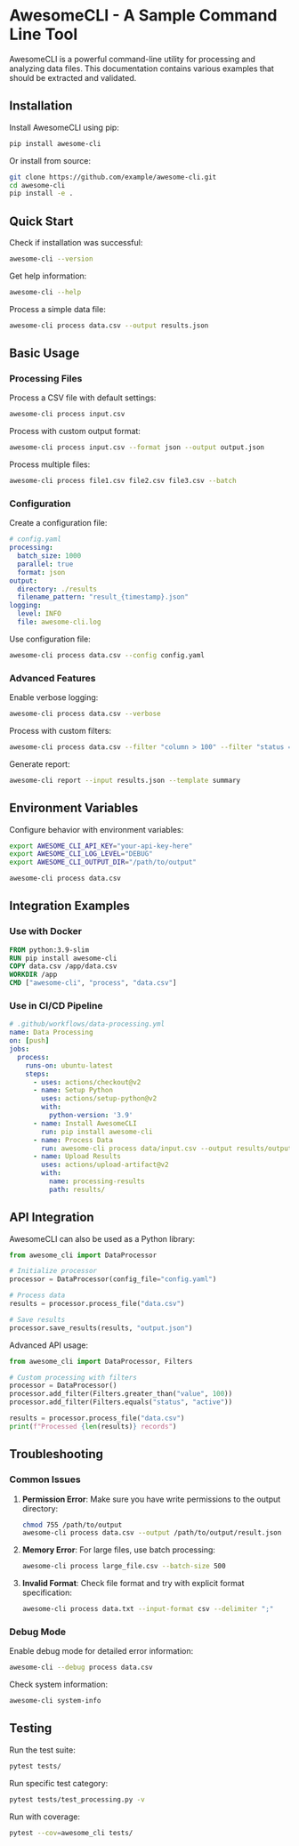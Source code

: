 # AwesomeCLI - A Sample Command Line Tool

AwesomeCLI is a powerful command-line utility for processing and analyzing data files. This documentation contains various examples that should be extracted and validated.

## Installation

Install AwesomeCLI using pip:

```bash
pip install awesome-cli
```

Or install from source:

```bash
git clone https://github.com/example/awesome-cli.git
cd awesome-cli
pip install -e .
```

## Quick Start

Check if installation was successful:

```bash
awesome-cli --version
```

Get help information:

```bash
awesome-cli --help
```

Process a simple data file:

```bash
awesome-cli process data.csv --output results.json
```

## Basic Usage

### Processing Files

Process a CSV file with default settings:

```bash
awesome-cli process input.csv
```

Process with custom output format:

```bash
awesome-cli process input.csv --format json --output output.json
```

Process multiple files:

```bash
awesome-cli process file1.csv file2.csv file3.csv --batch
```

### Configuration

Create a configuration file:

```yaml
# config.yaml
processing:
  batch_size: 1000
  parallel: true
  format: json
output:
  directory: ./results
  filename_pattern: "result_{timestamp}.json"
logging:
  level: INFO
  file: awesome-cli.log
```

Use configuration file:

```bash
awesome-cli process data.csv --config config.yaml
```

### Advanced Features

Enable verbose logging:

```bash
awesome-cli process data.csv --verbose
```

Process with custom filters:

```bash
awesome-cli process data.csv --filter "column > 100" --filter "status == 'active'"
```

Generate report:

```bash
awesome-cli report --input results.json --template summary
```

## Environment Variables

Configure behavior with environment variables:

```bash
export AWESOME_CLI_API_KEY="your-api-key-here"
export AWESOME_CLI_LOG_LEVEL="DEBUG"
export AWESOME_CLI_OUTPUT_DIR="/path/to/output"

awesome-cli process data.csv
```

## Integration Examples

### Use with Docker

```dockerfile
FROM python:3.9-slim
RUN pip install awesome-cli
COPY data.csv /app/data.csv
WORKDIR /app
CMD ["awesome-cli", "process", "data.csv"]
```

### Use in CI/CD Pipeline

```yaml
# .github/workflows/data-processing.yml
name: Data Processing
on: [push]
jobs:
  process:
    runs-on: ubuntu-latest
    steps:
      - uses: actions/checkout@v2
      - name: Setup Python
        uses: actions/setup-python@v2
        with:
          python-version: '3.9'
      - name: Install AwesomeCLI
        run: pip install awesome-cli
      - name: Process Data
        run: awesome-cli process data/input.csv --output results/output.json
      - name: Upload Results
        uses: actions/upload-artifact@v2
        with:
          name: processing-results
          path: results/
```

## API Integration

AwesomeCLI can also be used as a Python library:

```python
from awesome_cli import DataProcessor

# Initialize processor
processor = DataProcessor(config_file="config.yaml")

# Process data
results = processor.process_file("data.csv")

# Save results
processor.save_results(results, "output.json")
```

Advanced API usage:

```python
from awesome_cli import DataProcessor, Filters

# Custom processing with filters
processor = DataProcessor()
processor.add_filter(Filters.greater_than("value", 100))
processor.add_filter(Filters.equals("status", "active"))

results = processor.process_file("data.csv")
print(f"Processed {len(results)} records")
```

## Troubleshooting

### Common Issues

1. **Permission Error**: Make sure you have write permissions to the output directory:

   ```bash
   chmod 755 /path/to/output
   awesome-cli process data.csv --output /path/to/output/result.json
   ```

2. **Memory Error**: For large files, use batch processing:

   ```bash
   awesome-cli process large_file.csv --batch-size 500
   ```

3. **Invalid Format**: Check file format and try with explicit format specification:

   ```bash
   awesome-cli process data.txt --input-format csv --delimiter ";"
   ```

### Debug Mode

Enable debug mode for detailed error information:

```bash
awesome-cli --debug process data.csv
```

Check system information:

```bash
awesome-cli system-info
```

## Testing

Run the test suite:

```bash
pytest tests/
```

Run specific test category:

```bash
pytest tests/test_processing.py -v
```

Run with coverage:

```bash
pytest --cov=awesome_cli tests/
```

